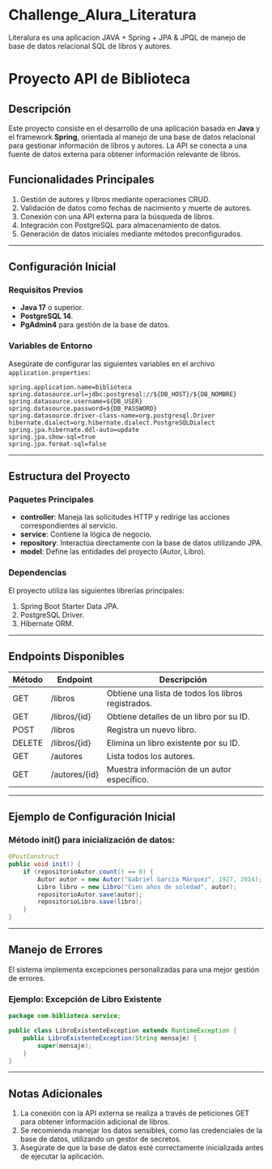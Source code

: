 # Challenge_Alura_Literatura
Literalura es una aplicacion JAVA + Spring + JPA &amp; JPQL de manejo de base de datos relacional SQL de libros y autores.
# Proyecto API de Biblioteca

## Descripción
Este proyecto consiste en el desarrollo de una aplicación basada en **Java** y el framework **Spring**, orientada al manejo de una base de datos relacional para gestionar información de libros y autores. La API se conecta a una fuente de datos externa para obtener información relevante de libros.

## Funcionalidades Principales
1. Gestión de autores y libros mediante operaciones CRUD.
2. Validación de datos como fechas de nacimiento y muerte de autores.
3. Conexión con una API externa para la búsqueda de libros.
4. Integración con PostgreSQL para almacenamiento de datos.
5. Generación de datos iniciales mediante métodos preconfigurados.

---

## Configuración Inicial
### Requisitos Previos
- **Java 17** o superior.
- **PostgreSQL 14**.
- **PgAdmin4** para gestión de la base de datos.

### Variables de Entorno
Asegúrate de configurar las siguientes variables en el archivo `application.properties`:

```properties
spring.application.name=biblioteca
spring.datasource.url=jdbc:postgresql://${DB_HOST}/${DB_NOMBRE}
spring.datasource.username=${DB_USER}
spring.datasource.password=${DB_PASSWORD}
spring.datasource.driver-class-name=org.postgresql.Driver
hibernate.dialect=org.hibernate.dialect.PostgreSQLDialect
spring.jpa.hibernate.ddl-auto=update
spring.jpa.show-sql=true
spring.jpa.format-sql=false
```

---

## Estructura del Proyecto
### Paquetes Principales
- **controller**: Maneja las solicitudes HTTP y redirige las acciones correspondientes al servicio.
- **service**: Contiene la lógica de negocio.
- **repository**: Interactúa directamente con la base de datos utilizando JPA.
- **model**: Define las entidades del proyecto (Autor, Libro).

### Dependencias
El proyecto utiliza las siguientes librerías principales:

1. Spring Boot Starter Data JPA.
2. PostgreSQL Driver.
3. Hibernate ORM.

---

## Endpoints Disponibles
| Método | Endpoint                          | Descripción                       |
|--------|-----------------------------------|-----------------------------------|
| GET    | /libros                           | Obtiene una lista de todos los libros registrados. |
| GET    | /libros/{id}                      | Obtiene detalles de un libro por su ID. |
| POST   | /libros                           | Registra un nuevo libro. |
| DELETE | /libros/{id}                      | Elimina un libro existente por su ID. |
| GET    | /autores                          | Lista todos los autores. |
| GET    | /autores/{id}                     | Muestra información de un autor específico. |

---

## Ejemplo de Configuración Inicial
### Método init() para inicialización de datos:

```java
@PostConstruct
public void init() {
    if (repositorioAutor.count() == 0) {
        Autor autor = new Autor("Gabriel García Márquez", 1927, 2014);
        Libro libro = new Libro("Cien años de soledad", autor);
        repositorioAutor.save(autor);
        repositorioLibro.save(libro);
    }
}
```

---

## Manejo de Errores
El sistema implementa excepciones personalizadas para una mejor gestión de errores.

### Ejemplo: Excepción de Libro Existente
```java
package com.biblioteca.service;

public class LibroExistenteException extends RuntimeException {
    public LibroExistenteException(String mensaje) {
        super(mensaje);
    }
}
```

---

## Notas Adicionales
1. La conexión con la API externa se realiza a través de peticiones GET para obtener información adicional de libros.
2. Se recomienda manejar los datos sensibles, como las credenciales de la base de datos, utilizando un gestor de secretos.
3. Asegúrate de que la base de datos esté correctamente inicializada antes de ejecutar la aplicación.

